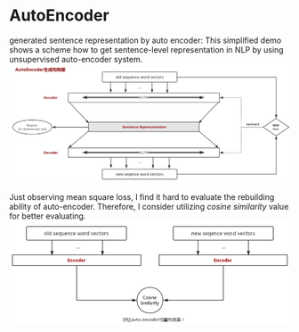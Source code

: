 # AutoEncoder
generated sentence representation by auto encoder:
This simplified demo shows a scheme how to get sentence-level representation in NLP by using unsupervised auto-encoder system. 
![](imgs/auto_encoder.png)

Just observing mean square loss, I find it hard to evaluate the rebuilding ability of auto-encoder. Therefore, I consider utilizing *cosine similarity* value for better evaluating.
![](imgs/cos_sim.png)
